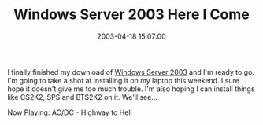 ﻿---
layout: post
title: "Windows Server 2003 Here I Come"
comments: false
date: 2003-04-18 15:07:00
categories:
 - Technology
subtext-id: 5165a56d-f6b1-4759-ac8a-c1d2883676b1
alias: /blog/Windows-Server-2003-Here-I-Come.aspx
---


I finally finished my download of [Windows Server 2003](http://www.microsoft.com/windowsserver2003/) and I'm ready to go. I'm going to take a shot at installing it on my laptop this weekend. I sure hope it doesn't give me too much trouble. I'm also hoping I can install things like CS2K2, SPS and BTS2K2 on it. We'll see...

Now Playing: AC/DC - Highway to Hell
